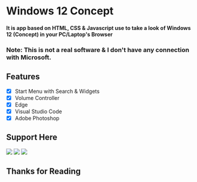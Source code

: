 
# Windows 12 Concept

#### It is app based on HTML, CSS & Javascript use to take a look of Windows 12 (Concept) in your PC/Laptop's Browser

###  Note: This is not a real software & I don't have any connection with Microsoft.


## Features

+ [x]  Start Menu with Search & Widgets
+ [x]  Volume Controller
+ [x]  Edge
+ [x]  Visual Studio Code
+ [x]  Adobe Photoshop
## Support Here

![](https://img.shields.io/twitter/url?label=Support%20Here&logo=buy%20me%20a%20coffee&logoColor=red&url=https%3A%2F%2Fwww.buymeacoffee.com%2Fwebjeet)
![](https://img.shields.io/twitter/url?label=Subscribe%20Here&logo=youtube&url=https%3A%2F%2Fwww.youtube.com%2Fchannel%2FUCKeynDZdfCEpAGjnpb6qlTQ)
![](https://img.shields.io/twitter/url?label=Follow%20Here&logo=Github&url=https%3A%2F%2Fgithub.com%2FWeb-Jit)
<h2>Thanks for Reading</h2>